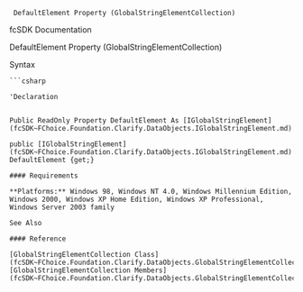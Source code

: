 ﻿     DefaultElement Property (GlobalStringElementCollection)                                                   

fcSDK Documentation

DefaultElement Property (GlobalStringElementCollection)

Syntax

```vbnet
```csharp

'Declaration
 

Public ReadOnly Property DefaultElement As [IGlobalStringElement](fcSDK~FChoice.Foundation.Clarify.DataObjects.IGlobalStringElement.md)

public [IGlobalStringElement](fcSDK~FChoice.Foundation.Clarify.DataObjects.IGlobalStringElement.md) DefaultElement {get;}

#### Requirements

**Platforms:** Windows 98, Windows NT 4.0, Windows Millennium Edition, Windows 2000, Windows XP Home Edition, Windows XP Professional, Windows Server 2003 family

See Also

#### Reference

[GlobalStringElementCollection Class](fcSDK~FChoice.Foundation.Clarify.DataObjects.GlobalStringElementCollection.md)  
[GlobalStringElementCollection Members](fcSDK~FChoice.Foundation.Clarify.DataObjects.GlobalStringElementCollection_members.md)